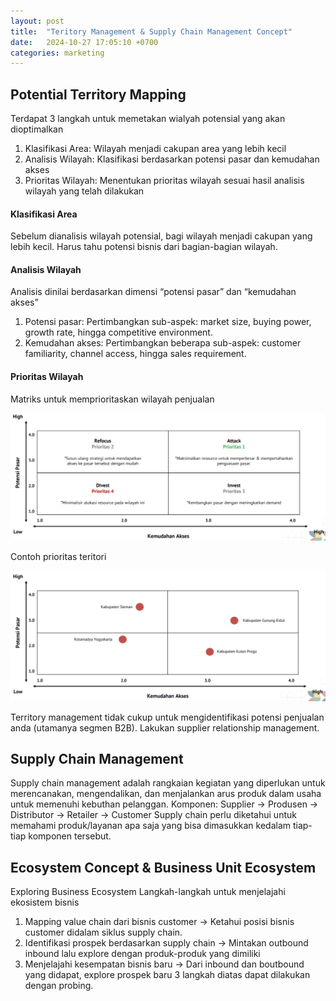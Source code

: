 ```yaml
---
layout: post
title:  "Teritory Management & Supply Chain Management Concept"
date:   2024-10-27 17:05:10 +0700
categories: marketing
---
```

## Potential Territory Mapping
Terdapat 3 langkah untuk memetakan wialyah potensial yang akan dioptimalkan
1. Klasifikasi Area: Wilayah menjadi cakupan area yang lebih kecil
2. Analisis Wilayah: Klasifikasi  berdasarkan potensi pasar dan kemudahan akses
3. Prioritas Wilayah: Menentukan prioritas wilayah sesuai hasil analisis wilayah yang telah dilakukan
#### Klasifikasi Area
Sebelum dianalisis wilayah potensial, bagi wilayah menjadi cakupan yang lebih kecil. Harus tahu potensi bisnis dari bagian-bagian wilayah.
#### Analisis Wilayah
Analisis dinilai berdasarkan dimensi “potensi pasar” dan “kemudahan akses”
1. Potensi pasar: Pertimbangkan sub-aspek: market size, buying power, growth rate, hingga competitive environment.
2. Kemudahan akses: Pertimbangkan beberapa sub-aspek: customer familiarity, channel access, hingga sales requirement.
#### Prioritas Wilayah
Matriks untuk memprioritaskan wilayah penjualan

![img](/images/posts/prioritas-wilayah.png)

Contoh prioritas teritori

![img](/images/posts/prioritas-wilayah-contoh.png)

Territory management tidak cukup untuk mengidentifikasi potensi penjualan anda (utamanya segmen B2B). Lakukan supplier relationship management.

## Supply Chain Management
Supply chain management adalah rangkaian kegiatan yang diperlukan untuk merencanakan, mengendalikan, dan menjalankan arus produk dalam usaha untuk memenuhi kebuthan pelanggan.
Komponen:
Supplier -> Produsen -> Distributor -> Retailer -> Customer
Supply chain perlu diketahui untuk memahami produk/layanan apa saja yang bisa dimasukkan kedalam tiap-tiap komponen tersebut.

## Ecosystem Concept & Business Unit Ecosystem
Exploring Business Ecosystem
Langkah-langkah untuk menjelajahi ekosistem bisnis
1. Mapping value chain dari bisnis customer -> Ketahui posisi bisnis customer didalam siklus supply chain.
2. Identifikasi prospek berdasarkan supply chain -> Mintakan outbound inbound lalu explore dengan produk-produk yang dimiliki
3. Menjelajahi kesempatan bisnis baru -> Dari inbound dan boutbound yang didapat, explore prospek baru
3 langkah diatas dapat dilakukan dengan probing.

